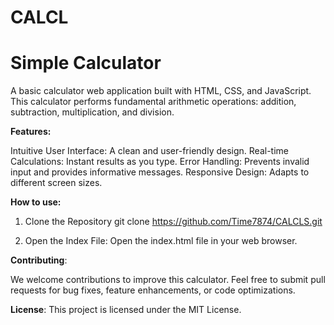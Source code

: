 # CALCL
# Simple Calculator 

A basic calculator web application built with HTML, CSS, and JavaScript. This calculator performs fundamental arithmetic operations: addition, subtraction, multiplication, and division.

**Features:**

 Intuitive User Interface: A clean and user-friendly design.
 Real-time Calculations: Instant results as you type.
 Error Handling: Prevents invalid input and provides informative messages.
 Responsive Design: Adapts to different screen sizes.

 **How to use:**
  1. Clone the Repository
    git clone https://github.com/Time7874/CALCLS.git

2. Open the Index File: Open the index.html file in your web browser.
   
 **Contributing**:

  We welcome contributions to improve this calculator. Feel free to submit pull requests for bug fixes, feature enhancements, or code optimizations.


**License**:
This project is licensed under the MIT License.


